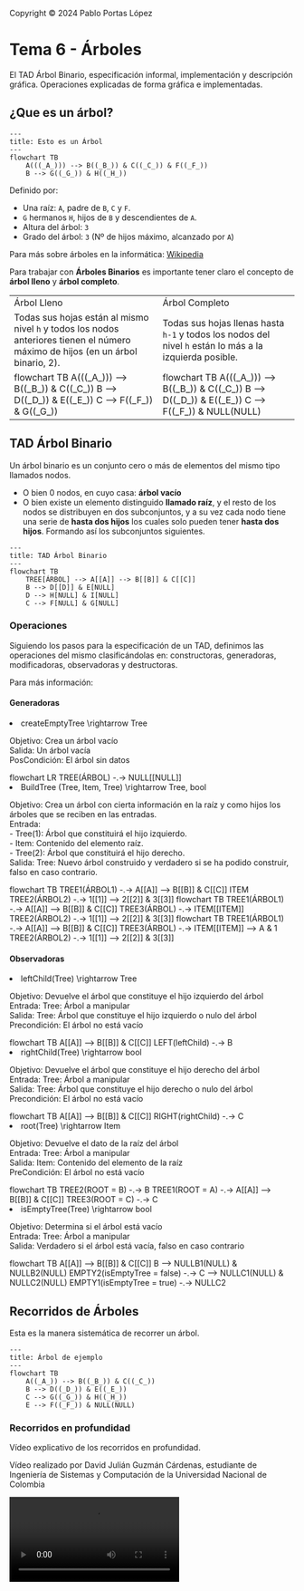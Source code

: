 <!--
SPDX-FileCopyrightText: 2024 Pablo Portas López <pablo.portas@udc.es>

SPDX-License-Identifier: CC-BY-NC-4.0
-->

<web-summary rel="tldr"/>

<tip>Copyright © 2024 Pablo Portas López</tip>

# Tema 6 - Árboles

<tldr id="tldr">

El TAD Árbol Binario, especificación informal, implementación y descripción gráfica. Operaciones explicadas de forma
gráfica e implementadas.

</tldr>

## ¿Que es un árbol?

```mermaid
---
title: Esto es un Árbol
---
flowchart TB
    A(((_A_))) --> B((_B_)) & C((_C_)) & F((_F_))
    B --> G((_G_)) & H((_H_))
```

Definido por:

- Una raíz: `A`, padre de `B`, `C` y `F`.
- `G` hermanos `H`, hijos de `B` y descendientes de `A`.
- Altura del árbol: `3`
- Grado del árbol: `3` (Nº de hijos máximo, alcanzado por `A`)

<note>

Para más sobre árboles en la informática: [Wikipedia](https://es.wikipedia.org/wiki/Arbol_(informatica))

</note>

Para trabajar con **Árboles Binarios** es importante tener claro el concepto de **árbol lleno** y **árbol completo**.

<table>
<tr><td>Árbol Lleno</td><td>Árbol Completo</td></tr>
<tr><td>
<control>Todas sus hojas están al mismo nivel</control> <code>h</code> y todos los nodos anteriores
tienen el <control>número máximo de hijos</control> (en un árbol binario, 2).
</td><td>
<control>Todas sus hojas llenas hasta</control> <code>h-1</code> y <control>todos los nodos del nivel</control> <code>h</code> están lo más a la <control>izquierda</control> posible.
</td></tr>
<tr><td> 
<code-block lang="mermaid">
flowchart TB
A(((_A_))) --&gt; B((_B_)) &amp; C((_C_))
B --&gt; D((_D_)) &amp; E((_E_))
C --&gt; F((_F_)) &amp; G((_G_))
</code-block>
</td><td>
<code-block lang="mermaid">
flowchart TB
A(((_A_))) --&gt; B((_B_)) &amp; C((_C_))
B --&gt; D((_D_)) &amp; E((_E_))
C --&gt; F((_F_)) &amp; NULL(NULL)
</code-block>
</td></tr>
</table>

## TAD Árbol Binario

Un árbol binario es un conjunto cero o más de elementos del mismo tipo llamados nodos.

- O bien 0 nodos, en cuyo casa: **árbol vacío**
- O bien existe un elemento distinguido **llamado raíz**, y el resto de los nodos se distribuyen en dos subconjuntos, y
  a su
  vez cada nodo tiene una serie de **hasta dos hijos** los cuales solo pueden tener **hasta dos hijos**. Formando así
  los
  subconjuntos siguientes.

```mermaid
---
title: TAD Árbol Binario
---
flowchart TB
    TREE[ÁRBOL] --> A[[A]] --> B[[B]] & C[[C]]
    B --> D[[D]] & E[NULL]
    D --> H[NULL] & I[NULL]
    C --> F[NULL] & G[NULL]
```

### Operaciones

Siguiendo los pasos para la especificación de un TAD, definimos las operaciones del mismo clasificándolas en:
constructoras, generadoras, modificadoras, observadoras y destructoras.

<note>

Para más información: [](Tema-1-Tipos-Abstractos-de-Datos-TAD.md#especificaci-n-de-un-tad)

</note>

#### Generadoras

<list>
<li>
<code-block lang="tex"> createEmptyTree \rightarrow Tree </code-block><br/>
<p>
Objetivo: Crea un árbol vacío<br/>
Salida: Un árbol vacía<br/>
PosCondición: El árbol sin datos<br/>
</p>
<code-block lang="mermaid">
flowchart LR
    TREE(ÁRBOL) -.-&gt; NULL[[NULL]]
</code-block>
<code-block lang="c" src="./Ejemplos/Tema_6/createEmptyTree.c" collapsible="true" collapsed-title="Mostrar implementación"/>
</li>
<li>
<code-block lang="tex"> BuildTree (Tree, Item, Tree) \rightarrow Tree, bool </code-block><br/>
<p>
Objetivo: Crea un árbol con cierta información en la raíz y como hijos los árboles que se reciben en las entradas.<br/>
Entrada: <br/>
- Tree(1): Árbol que constituirá el hijo izquierdo.<br/>
- Item: Contenido del elemento raíz.<br/>
- Tree(2): Árbol que constituirá el hijo derecho.<br/>
Salida: Tree: Nuevo árbol construido y verdadero si se ha podido construir, falso en caso contrario.<br/>
</p>
<code-block lang="mermaid">
flowchart TB
TREE1(ÁRBOL1) -.-&gt; A[[A]] --&gt; B[[B]] &amp; C[[C]]
ITEM
TREE2(ÁRBOL2) -.-&gt; 1[[1]] --&gt; 2[[2]] &amp; 3[[3]]
</code-block>
<code-block lang="mermaid">
flowchart TB
TREE1(ÁRBOL1) -.-&gt; A[[A]] --&gt; B[[B]] &amp; C[[C]]
TREE3(ÁRBOL) -.-&gt; ITEM[[ITEM]]
TREE2(ÁRBOL2) -.-&gt; 1[[1]] --&gt; 2[[2]] &amp; 3[[3]]
</code-block>
<code-block lang="mermaid">
flowchart TB
TREE1(ÁRBOL1) -.-&gt; A[[A]] --&gt; B[[B]] &amp; C[[C]]
TREE3(ÁRBOL) -.-&gt; ITEM[[ITEM]] --&gt; A &amp; 1
TREE2(ÁRBOL2) -.-&gt; 1[[1]] --&gt; 2[[2]] &amp; 3[[3]]
</code-block>
<code-block lang="c" src="./Ejemplos/Tema_6/buildTree.c" collapsible="true" collapsed-title="Mostrar implementación"/>
</li>
</list>

#### Observadoras

<list>
<li>
<code-block lang="tex"> leftChild(Tree) \rightarrow Tree </code-block><br/>
<p>
Objetivo: Devuelve el árbol que constituye el hijo izquierdo del árbol<br/>
Entrada: Tree: Árbol a manipular<br/>
Salida: Tree: Árbol que constituye el hijo izquierdo o nulo del árbol<br/>
Precondición: El árbol no está vacío<br/>
</p>
<code-block lang="mermaid">
flowchart TB
  A[[A]] --&gt; B[[B]] &amp; C[[C]]
  LEFT(leftChild) -.-&gt; B
</code-block>
<code-block lang="c" src="./Ejemplos/Tema_6/leftChild.c" collapsible="true" collapsed-title="Mostrar implementación"/>
</li>
<li>
<code-block lang="tex"> rightChild(Tree) \rightarrow bool </code-block><br/>
<p>
Objetivo: Devuelve el árbol que constituye el hijo derecho del árbol<br/>
Entrada: Tree: Árbol a manipular<br/>
Salida: Tree: Árbol que constituye el hijo derecho o nulo del árbol<br/>
Precondición: El árbol no está vacío<br/>
</p>
<code-block lang="mermaid">
flowchart TB
  A[[A]] --&gt; B[[B]] &amp; C[[C]]
  RIGHT(rightChild) -.-&gt; C
</code-block>
<code-block lang="c" src="./Ejemplos/Tema_6/rightChild.c" collapsible="true" collapsed-title="Mostrar implementación"/>
</li>
<li>
<code-block lang="tex"> root(Tree) \rightarrow Item </code-block><br/>
<p>
Objetivo: Devuelve el dato de la raíz del árbol<br/>
Entrada: Tree: Árbol a manipular<br/>
Salida: Item: Contenido del elemento de la raíz<br/>
PreCondición: El árbol no está vacío<br/>
</p>
<code-block lang="mermaid">
flowchart TB
  TREE2(ROOT = B) -.-&gt; B
  TREE1(ROOT = A) -.-&gt; A[[A]] --&gt; B[[B]] &amp; C[[C]]
  TREE3(ROOT = C) -.-&gt; C
</code-block>
<code-block lang="c" src="./Ejemplos/Tema_6/root.c" collapsible="true" collapsed-title="Mostrar implementación"/>
</li>
<li>
<code-block lang="tex"> isEmptyTree(Tree) \rightarrow bool </code-block><br/>
<p>
Objetivo: Determina si el árbol está vacío<br/>
Entrada: Tree: Árbol a manipular<br/>
Salida: Verdadero si el árbol está vacía, falso en caso contrario<br/>
</p>
<code-block lang="mermaid">
flowchart TB
  A[[A]] --&gt; B[[B]] &amp; C[[C]]
  B --&gt; NULLB1(NULL) &amp; NULLB2(NULL)
  EMPTY2(isEmptyTree = false) -.-&gt; C --&gt; NULLC1(NULL) &amp; NULLC2(NULL)
  EMPTY1(isEmptyTree = true) -.-&gt; NULLC2
</code-block>
<code-block lang="c" src="./Ejemplos/Tema_6/isEmptyTree.c" collapsible="true" collapsed-title="Mostrar implementación"/>
</li>
</list>

## Recorridos de Árboles

<note>
Esta es la manera sistemática de recorrer un árbol.
</note>

```mermaid
---
title: Árbol de ejemplo
---
flowchart TB
    A((_A_)) --> B((_B_)) & C((_C_))
    B --> D((_D_)) & E((_E_))
    C --> G((_G_)) & H((_H_))
    E --> F((_F_)) & NULL(NULL)
```

### Recorridos en profundidad

Vídeo explicativo de los recorridos en profundidad.

<tip>

Vídeo realizado por David Julián Guzmán Cárdenas, estudiante de Ingeniería de Sistemas y Computación de la Universidad
Nacional de Colombia

</tip>

<video src="https://www.youtube.com/watch?v=95CgVIsOxLA"/>

<note>
En los dibujos no ha sido representado la totalidad del recorrido, solo una idea general del movimiento.
</note>

#### Preorden (R | ID)

- (R) Raíz
- (I) Izquierdo
- (D) Derecho

```mermaid
flowchart TB
    RECORRIDO[A, B, D, E, F, C, G, H]
        
    A((_A_)) --> B((_B_)) & C((_C_))
    A -. "(R)" .-> A
    B --> D((_D_)) & E((_E_))
    D --> NULL3(NULL) & NULL4(NULL)
    C --> G((_G_)) & H((_H_))
    E --> F((_F_)) & NULL(NULL)

    A -. "(I)" .-> B -. "(R)" .-> B -. "(I)" .-> D 
    D -. "(R)" .-> D -. "(I)" .-> NULL3 -.-> D -. "(D)" .-> NULL4
    NULL4 -.-> D -.-> B -. "(D)" .-> E -. "(R)" .-> E -. "etc" .-> F 
```

#### Inorden (I | R | D)

- (I) Izquierdo
- (R) Raíz
- (D) Derecho

```mermaid
flowchart TB
    RECORRIDO[D, B, F, E, A, G, C, H]

    A((_A_)) --> B((_B_)) & C((_C_))
    B --> D((_D_)) & E((_E_))
    D --> NULL3(NULL) & NULL4(NULL)
    C --> G((_G_)) & H((_H_))
    E --> F((_F_)) & NULL(NULL)

    A -. "(I)" .-> B -. "(I)" .-> D -. "(R)" .-> D 
    D -. "(I)" .-> NULL3 -.-> D -.-> B -. "(R)" .-> B
    B -. "(D)" .-> E -. "etc" .-> F
```

#### Posorden (ID | R)

- (I) Izquierdo
- (D) Derecho
- (R) Raíz

```mermaid
flowchart TB
    RECORRIDO[D, F, E, B, G, H, C, A]

    A((_A_)) --> B((_B_)) & C((_C_))
    B --> D((_D_)) & E((_E_))
    D --> NULL3(NULL) & NULL4(NULL)
    C --> G((_G_)) & H((_H_))
    E --> F((_F_)) & NULL(NULL)

    A -. "(I)" .-> B -. "(I)" .-> D -. "(I)" .-> NULL3 
    NULL3 -.-> D -. "(D)" .-> NULL4 -.-> D -. "(R)" .-> D
    D -.-> B -. "(D)" .-> E -. "etc" .-> F
```

### Recorrido en anchura

```mermaid
flowchart TB
    RECORRIDO[A, B, C, D, E, F, G, H, F]
    A((_A_)) --> B((_B_)) & C((_C_))
    B --> D((_D_)) & E((_E_))
    C --> G((_G_)) & H((_H_))
    E --> F((_F_)) & NULL(NULL)

    subgraph 1
        A
    end
    subgraph 2
        B & C
    end
    subgraph 3
        D & E & G & H
    end
    subgraph 4
        F & NULL
    end
```


